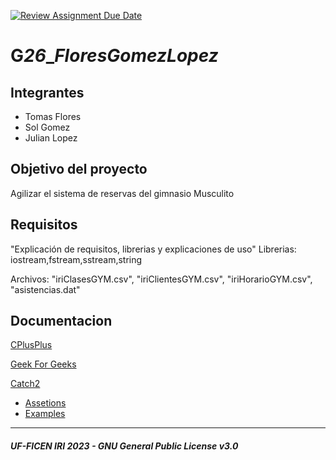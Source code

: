 [![Review Assignment Due Date](https://classroom.github.com/assets/deadline-readme-button-24ddc0f5d75046c5622901739e7c5dd533143b0c8e959d652212380cedb1ea36.svg)](https://classroom.github.com/a/LU25kJIG)
# G***26***_***Flores******Gomez******Lopez***

## Integrantes
- Tomas Flores
- Sol Gomez
- Julian Lopez
  
## Objetivo del proyecto
Agilizar el sistema de reservas del gimnasio Musculito

## Requisitos
"Explicación de requisitos, librerias y explicaciones de uso"
Librerias: iostream,fstream,sstream,string

Archivos: "iriClasesGYM.csv", "iriClientesGYM.csv", "iriHorarioGYM.csv", "asistencias.dat"

## Documentacion
[CPlusPlus](https://cplusplus.com/)

[Geek For Geeks](https://www.geeksforgeeks.org/c-plus-plus/)

[Catch2](https://github.com/catchorg/Catch2/blob/devel/docs/Readme.md)
-  [Assetions](https://github.com/catchorg/Catch2/blob/devel/docs/assertions.md)
-  [Examples](https://github.com/catchorg/Catch2/blob/devel/docs/tutorial.md)

---
##### UF-FICEN IRI 2023 - GNU General Public License v3.0
